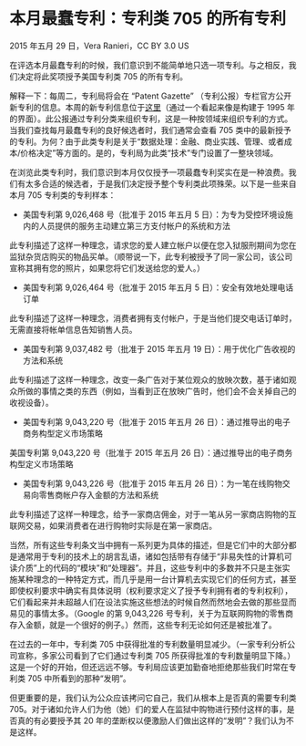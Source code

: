 # 本月最蠢专利：专利类 705 的所有专利

2015 年五月 29 日，Vera Ranieri，CC BY 3.0 US

在评选本月最蠢专利的时候，我们意识到不能简单地只选一项专利。与之相反，我们决定将此奖项授予美国专利类 705 的所有专利。

解释一下：每周二，专利局将会在 “Patent Gazette” （专利公报）专栏官方公开新专利的信息。本周的新专利信息位于[这里](http://www.uspto.gov/web/patents/patog/week21/OG/index2.htm)（通过一个看起来像是构建于 1995 年的界面）。此公报通过专利分类来组织专利，这是一种按领域来组织专利的方式。当我们查找每月最蠢专利的良好候选者时，我们通常会查看 705 类中的最新授予的专利。为何？由于此类专利是关于“数据处理：金融、商业实践、管理、或者成本/价格决定”等方面的。是的，专利局为此类“技术”专门设置了一整块领域。

在浏览此类专利时，我们意识到本月仅仅授予一项最蠢专利奖实在是一种浪费。我们有太多合适的候选者，于是我们决定授予整个专利类此项殊荣。以下是一些来自本月 705 专利类的专利样本：

* 美国专利第 9,026,468 号（批准于 2015 年五月 5 日）：为专为受控环境设施内的人员提供的服务主动建立第三方支付帐户的系统和方法

此专利描述了这样一种理念，请求您的爱人建立帐户以便在您入狱服刑期间为您在监狱杂货店购买的物品买单。（顺带说一下，此专利被授予了同一家公司，该公司宣称其拥有您的照片，如果您将它们发送给您的爱人。）

* 美国专利第 9,026,464 号（批准于 2015 年五月 5 日）：安全有效地处理电话订单

此专利描述了这样一种理念，消费者拥有支付帐户，于是当他们提交电话订单时，无需直接将帐单信息告知销售人员。

* 美国专利第 9,037,482 号（批准于 2015 年五月 19 日）：用于优化广告收视的方法和系统

此专利描述了这样一种理念，改变一条广告对于某位观众的放映次数，基于诸如观众所做的事情之类的东西（例如，当看到正在放映广告时，他们会不会关掉自己的收视设备）。

* 美国专利第 9,043,220 号（批准于 2015 年五月 26 日）：通过推导出的电子商务构型定义市场策略

美国专利第 9,043,220 号（批准于 2015 年五月 26 日）：通过推导出的电子商务构型定义市场策略

* 美国专利第 9,043,226 号（批准于 2015 年五月 26 日）：为一笔在线购物交易向零售商帐户存入金额的方法和系统

此专利描述了这样一种理念，给予一家商店佣金，对于一笔从另一家商店购物的互联网交易，如果消费者在进行购物时实际是在第一家商店。

当然，所有这些专利条文当中拥有一系列更为具体的描述，但是它们中的大部分都是通常用于专利的技术上的胡言乱语，诸如包括带有存储于“非易失性的计算机可读介质”上的代码的“模块”和“处理器”。并且，这些专利中的多数并不只是主张实施某种理念的一种特定方式，而几乎是用一台计算机去实现它们的任何方式，甚至即使权利要求中确实有具体说明（权利要求定义了授予专利拥有者的专利权利），它们看起来并未超越人们在设法实施这些想法的时候自然而然地会去做的那些显而易见的事情太多。（Google 的第 9,043,226 号专利，关于为互联网购物的零售商存入金额，就是一个很好的例子。）然而，这些专利无论如何还是被批准了。

在过去的一年中，专利类 705 中获得批准的专利数量明显减少。（一家专利分析公司宣称，多家公司看到了它们通过专利类 705 所获得批准的专利数量明显下降。）这是一个好的开始，但还远远不够。专利局应该更加勤奋地拒绝那些我们时常在专利类 705 中所看到的那种“发明”。

但更重要的是，我们认为公众应该拷问它自己，我们从根本上是否真的需要专利类 705。对于诸如允许人们为他（她）们的爱人在监狱中购物进行预付这样的事，是否真的有必要授予其 20 年的垄断权以便激励人们做出这样的“发明”？我们认为不是这样。
